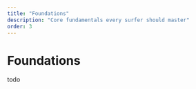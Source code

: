 ```yaml
---
title: "Foundations"
description: "Core fundamentals every surfer should master"
order: 3
---
```


# Foundations

todo

